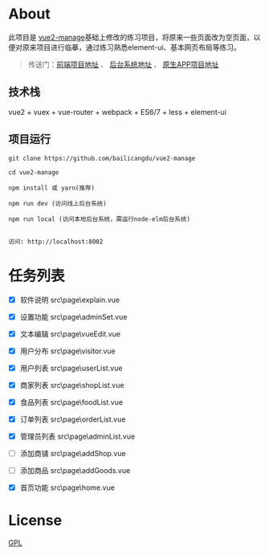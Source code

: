 
# About

此项目是 [vue2-manage](https://github.com/bailicangdu/vue2-manage.git)基础上修改的练习项目，将原来一些页面改为空页面，以便对原来项目进行临摹，通过练习熟悉element-ui、基本网页布局等练习。

>  传送门：[前端项目地址](https://github.com/bailicangdu/vue2-elm)  、 [后台系统地址](https://github.com/bailicangdu/node-elm)  、 [原生APP项目地址](https://github.com/bailicangdu/RN-elm)



## 技术栈

vue2 + vuex + vue-router + webpack + ES6/7 + less + element-ui


## 项目运行


```
git clone https://github.com/bailicangdu/vue2-manage  

cd vue2-manage  

npm install 或 yarn(推荐)

npm run dev (访问线上后台系统)

npm run local (访问本地后台系统，需运行node-elm后台系统)


访问: http://localhost:8002

```

# 任务列表
- [x] 软件说明     src\page\explain.vue
- [x] 设置功能     src\page\adminSet.vue
- [x] 文本编辑     src\page\vueEdit.vue
- [x] 用户分布     src\page\visitor.vue
- [x] 用户列表     src\page\userList.vue
- [x] 商家列表     src\page\shopList.vue
- [x] 食品列表     src\page\foodList.vue
- [x] 订单列表     src\page\orderList.vue
- [x] 管理员列表   src\page\adminList.vue
- [ ] 添加商铺     src\page\addShop.vue
- [ ] 添加商品     src\page\addGoods.vue
- [x] 首页功能     src\page\home.vue



# License

[GPL](https://github.com/bailicangdu/vue2-manage/blob/master/COPYING)

